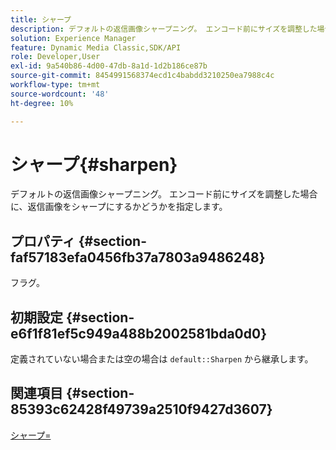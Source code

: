 ```yaml
---
title: シャープ
description: デフォルトの返信画像シャープニング。 エンコード前にサイズを調整した場合に、返信画像をシャープにするかどうかを指定します。
solution: Experience Manager
feature: Dynamic Media Classic,SDK/API
role: Developer,User
exl-id: 9a540b86-4d00-47db-8a1d-1d2b186ce87b
source-git-commit: 8454991568374ecd1c4babdd3210250ea7988c4c
workflow-type: tm+mt
source-wordcount: '48'
ht-degree: 10%

---
```


# シャープ{#sharpen}

デフォルトの返信画像シャープニング。 エンコード前にサイズを調整した場合に、返信画像をシャープにするかどうかを指定します。

## プロパティ {#section-faf57183efa0456fb37a7803a9486248}

フラグ。

## 初期設定 {#section-e6f1f81ef5c949a488b2002581bda0d0}

定義されていない場合または空の場合は `default::Sharpen` から継承します。

## 関連項目 {#section-85393c62428f49739a2510f9427d3607}

[シャープ=](../../../../../ir-api/http-protocol/image-rendering-api-ref/c-ir-http-protocol-ref/c-ir-http-protocol-command-reference/r-ir-http-sharpen.md#reference-13034d22d176483cb99ccafc2a4f6a6e)
